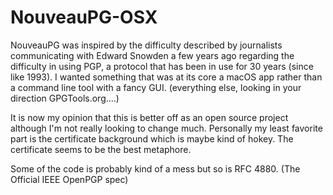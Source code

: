# NouveauPG-OSX

NouveauPG was inspired by the difficulty described by journalists communicating with Edward Snowden a few years ago
regarding the difficulty in using PGP, a protocol that has been in use for 30 years (since like 1993). I wanted something
that was at its core a macOS app rather than a command line tool with a fancy GUI. (everything else, looking in your 
direction GPGTools.org....)

It is now my opinion that this is better off as an open source project although I'm not really looking to change much.
Personally my least favorite part is the certificate background which is maybe kind of hokey. The certificate seems to 
be the best metaphore.

Some of the code is probably kind of a mess but so is RFC 4880. (The Official IEEE OpenPGP spec)

